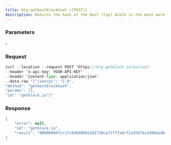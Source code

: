 ```yaml
---
title: btg:getbestblockhash \[POST\]
description: Returns the hash of the best (tip) block in the most-workfully-validated chain.
---
```


### Parameters


\-

### Request

``` java
curl --location --request POST 'https://btg.getblock.io/mainnet' 
--header 'x-api-key: YOUR-API-KEY' 
--header 'Content-Type: application/json' 
--data-raw '{"jsonrpc": "2.0",
"method": "getbestblockhash",
"params": [],
"id": "getblock.io"}'
```

###  Response

``` java
{
    "error": null,
    "id": "getblock.io",
    "result": "000000007cc1fc836d0992202730ca71f77a8cf2a35974ca300dadbf8bc1e090"
}
```

